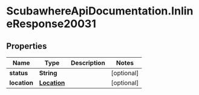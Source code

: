 # ScubawhereApiDocumentation.InlineResponse20031

## Properties
Name | Type | Description | Notes
------------ | ------------- | ------------- | -------------
**status** | **String** |  | [optional] 
**location** | [**Location**](Location.md) |  | [optional] 


